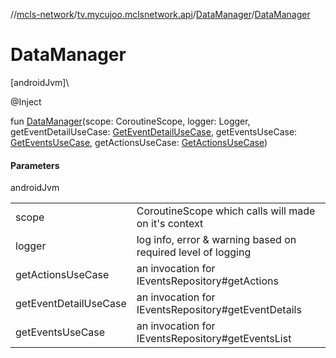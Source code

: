 //[mcls-network](../../../index.md)/[tv.mycujoo.mclsnetwork.api](../index.md)/[DataManager](index.md)/[DataManager](-data-manager.md)

# DataManager

[androidJvm]\

@Inject

fun [DataManager](-data-manager.md)(scope: CoroutineScope, logger: Logger, getEventDetailUseCase: [GetEventDetailUseCase](../../tv.mycujoo.mclsnetwork.domain.usecase/-get-event-detail-use-case/index.md), getEventsUseCase: [GetEventsUseCase](../../tv.mycujoo.mclsnetwork.domain.usecase/-get-events-use-case/index.md), getActionsUseCase: [GetActionsUseCase](../../tv.mycujoo.mclsnetwork.domain.usecase/-get-actions-use-case/index.md))

#### Parameters

androidJvm

| | |
|---|---|
| scope | CoroutineScope which calls will made on it's context |
| logger | log info, error & warning based on required level of logging |
| getActionsUseCase | an invocation for IEventsRepository#getActions |
| getEventDetailUseCase | an invocation for IEventsRepository#getEventDetails |
| getEventsUseCase | an invocation for IEventsRepository#getEventsList |
